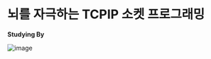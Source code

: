 # 뇌를 자극하는 TCPIP 소켓 프로그래밍

**Studying By**

![image](https://user-images.githubusercontent.com/37787879/77743379-547c7980-705b-11ea-87b7-16775905f2d1.png)